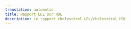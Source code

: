 ```yaml
---
translation: automatic
title: Rapport LDL sur HDL
description: Le rapport cholestérol LDL/cholestérol HDL
---
```

